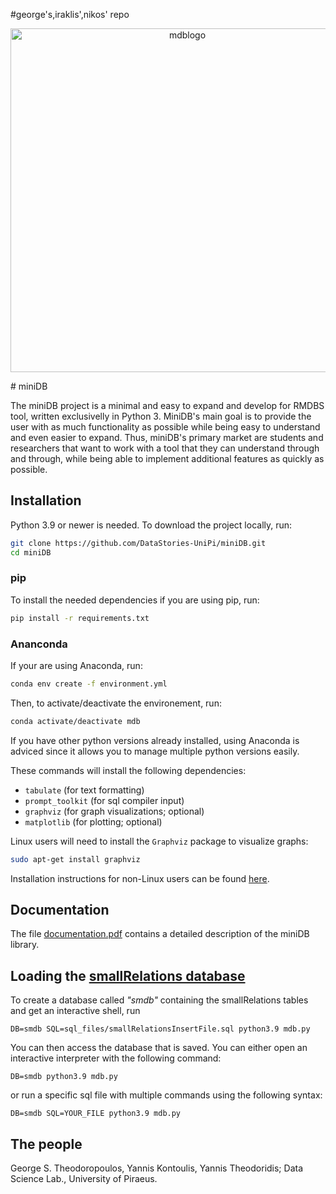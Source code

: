 #george's,iraklis',nikos' repo
<p align=center>
  <img width="550" alt="mdblogo" src="https://user-images.githubusercontent.com/15364873/146045747-5dbdce9c-a70a-494b-8fdd-52ba932cdd19.png">
</p>
# miniDB

The miniDB project is a minimal and easy to expand and develop for RMDBS tool, written exclusivelly in Python 3. MiniDB's main goal is to provide the user with as much functionality as possible while being easy to understand and even easier to expand. Thus, miniDB's primary market are students and researchers that want to work with a tool that they can understand through and through, while being able to implement additional features as quickly as possible.

## Installation

Python 3.9 or newer is needed. To download the project locally, run:

```bash
git clone https://github.com/DataStories-UniPi/miniDB.git
cd miniDB
```

### pip
 To install the needed dependencies if you are using pip, run:
 ```bash
pip install -r requirements.txt
```

### Ananconda
If your are using Anaconda, run:
 ```bash
conda env create -f environment.yml
```
Then, to activate/deactivate the environement, run:
 ```bash
conda activate/deactivate mdb
```

If you have other python versions already installed, using Anaconda is adviced since it allows you to manage multiple python versions easily. 

These commands will install the following dependencies:
* `tabulate` (for text formatting)
* `prompt_toolkit` (for sql compiler input)
* `graphviz` (for graph visualizations; optional)
* `matplotlib` (for plotting; optional)


Linux users will need to install the `Graphviz` package to visualize graphs:
```bash
sudo apt-get install graphviz
```
Installation instructions for non-Linux users can be found [here](https://graphviz.org/download/).

## Documentation

The file [documentation.pdf](documentation.pdf) contains a detailed description of the miniDB library.

## Loading the [smallRelations database](https://www.db-book.com/db6/lab-dir/sample_tables-dir/index.html)

To create a database called _"smdb"_ containing the smallRelations tables and get an interactive shell, run
```
DB=smdb SQL=sql_files/smallRelationsInsertFile.sql python3.9 mdb.py
```
You can then access the database that is saved. You can either open an interactive interpreter with the following command:
```
DB=smdb python3.9 mdb.py
```
or run a specific sql file with multiple commands using the following syntax:
```
DB=smdb SQL=YOUR_FILE python3.9 mdb.py
```

## The people
George S. Theodoropoulos, Yannis Kontoulis, Yannis Theodoridis; Data Science Lab., University of Piraeus.
